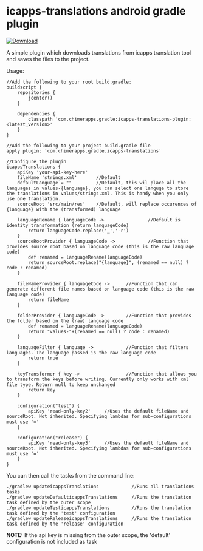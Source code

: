 # icapps-translations android gradle plugin

[ ![Download](https://api.bintray.com/packages/nicolaverbeeck/maven/icapps-translations-gradle-plugin/images/download.svg) ](https://bintray.com/nicolaverbeeck/maven/icapps-translations-gradle-plugin/_latestVersion)

A simple plugin which downloads translations from icapps translation tool and saves the files to the project.

Usage:
```
//Add the following to your root build.gradle:
buildscript {
    repositories {
        jcenter()
    }
    
    dependencies {
        classpath 'com.chimerapps.gradle:icapps-translations-plugin:<latest_version>'
    }
}

//Add the following to your project build.gradle file
apply plugin: 'com.chimerapps.gradle.icapps-translations'

//Configure the plugin
icappsTranslations {
    apiKey 'your-api-key-here'
    fileName 'strings.xml'       //Default
    defaultLanguage = ""         //Default, this wil place all the languages in values-{language}, you can select one languge to store the translations in values/strings.xml. This is handy when you only use one translation.
    sourceRoot 'src/main/res'    //Default, will replace occurences of {language} with the (transformed) language
    
    languageRename { languageCode ->                //Default is identity transformation (return languageCode)
        return languageCode.replace('_','-r')
    }
    sourceRootProvider { languageCode ->            //Function that provides source root based on language code (this is the raw language code)
        def renamed = languageRename(languageCode)
        return sourceRoot.replace("{language}", (renamed == null) ? code : renamed)
    }
    
    fileNameProvider { languageCode ->      //Function that can generate different file names based on language code (this is the raw language code)
        return fileName
    }
    
    folderProvider { languageCode ->        //Function that provides the folder based on the (raw) language code
        def renamed = languageRename(languageCode)
        return "values-"+(renamed == null) ? code : renamed)
    }
    
    languageFilter { language ->            //Function that filters languages. The language passed is the raw language code
        return true
    }

    keyTransformer { key ->                 //Function that allows you to transform the keys before writing. Currently only works with xml file type. Return null to keep unchanged
        return key                 
    }

    configuration("test") {
        apiKey 'read-only-key2'     //Uses the default fileName and sourceRoot. Not inherited. Specifying lambdas for sub-configurations must use '='
    }

    configuration("release") {
        apiKey 'read-only-key3'     //Uses the default fileName and sourceRoot. Not inherited. Specifying lambdas for sub-configurations must use '='
    }
}
```

You can then call the tasks from the command line:
```
./gradlew updateicappsTranslations            //Runs all translations tasks
./gradlew updateDefaulticappsTranslations     //Runs the translation task defined by the outer scope
./gradlew updateTesticappsTranslations        //Runs the translation task defined by the 'test' configuration
./gradlew updateReleaseicappsTranslations     //Runs the translation task defined by the 'release' configuration
```

**NOTE:** If the api key is missing from the outer scope, the 'default' configuration is not included as task
